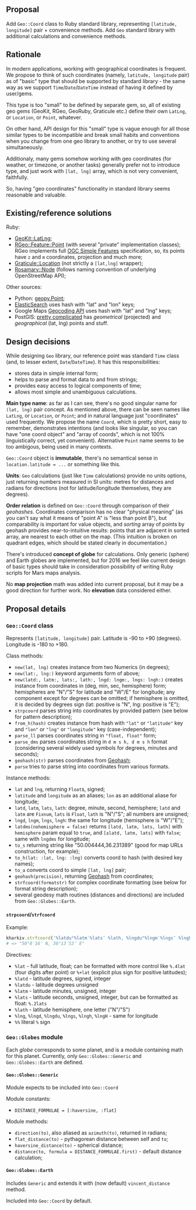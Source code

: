 ## Proposal

Add `Geo::Coord` class to Ruby standard library, representing
`[latitude, longitude]` pair + convenience methods. Add `Geo` standard
library with additional calculations and convenience methods.

## Rationale

In modern applications, working with geographical coordinates is frequent.
We propose to think of such coordinates (namely, `latitude, longitude` pair)
as of "basic" type that should be supported by standard library - the same
way as we support `Time`/`Date`/`DateTime` instead of having it defined
by user/gems.

This type is too "small" to be defined by separate gem, so, all of existing
geo gems (GeoKit, RGeo, GeoRuby, Graticule etc.) define their own
`LatLng`, or `Location`, or `Point`, whatever.

On other hand, API design for this "small" type is vague enough for all
those similar types to be incompatible and break small habits and conventions
when you change from one geo library to another, or try to use several
simultaneously.

Additionaly, many gems somehow working with geo coordinates (for weather,
or timezone, or another tasks) generally prefer not to introduce type, and
just work with `[lat, lng]` array, which is not very convenient, faithfully.

So, having "geo coordinates" functionality in standard library seems
reasonable and valuable.

## Existing/reference solutions

Ruby:

* [GeoKit::LatLng](http://www.rubydoc.info/github/geokit/geokit/master/Geokit/LatLng);
* [RGeo::Feature::Point](http://www.rubydoc.info/gems/rgeo/RGeo/Feature/Point)
  (with several "private" implementation classes); RGeo implements full
  [OGC Simple Features](https://en.wikipedia.org/wiki/Simple_Features) specification,
  so, its points have `z` and `m` coordinates, projection and much more;
* [Graticule::Location](http://www.rubydoc.info/github/collectiveidea/graticule/Graticule/Location)
  (not strictly a `[lat,lng]` wrapper);
* [Rosamary::Node](http://www.rubydoc.info/gems/rosemary/0.4.4/Rosemary/Node)
  (follows naming convention of underlying OpenStreetMap API);

Other sources:
* Python: [geopy.Point](http://geopy.readthedocs.org/en/latest/#geopy.point.Point);
* [ElasticSearch](https://www.elastic.co/blog/geo-location-and-search)
  uses hash with "lat" and "lon" keys;
* Google Maps [Geocoding API](https://developers.google.com/maps/documentation/geocoding/intro#GeocodingResponses)
  uses hash with "lat" and "lng" keys;
* PostGIS: [pretty complicated](http://postgis.net/docs/manual-2.2/using_postgis_dbmanagement.html#RefObject)
  has _geometrical_ (projected) and _geographical_ (lat, lng) points and
  stuff.

## Design decisions

While designing `Geo` library, our reference point was standard `Time`
class (and, to lesser extent, `Date`/`DateTime`). It has this
responsibilities:
* stores data in simple internal form;
* helps to parse and format data to and from strings;
* provides easy access to logical components of time;
* allows most simple and unambiguous calculations.

**Main type name**: as far as I can see, there's no good singular name
for `(lat, lng)` pair concept. As mentioned above, there can be seen
names like `LatLng`, or `Location`, or `Point`; and in natural language
just "coordinates" used frequently. We propose the name `Coord`, which
is pretty short, easy to remember, demonstrates intentions (and looks
like singular, so you can have "one coord object" and "array of coords",
which is not 100% linguistically correct, yet convenient). Alternative
`Point` name seems to be too ambigous, being used in many contexts.

`Geo::Coord` object is **immutable**, there's no semantical sense in
`location.latitude = ...` or something like this.

**Units**: `Geo` calculations (just like `Time` calculations) provide
no units options, just returning numbers measured in SI units: metres
for distances and radians for directions (not for latitude/longitude
themselves, they are degrees).

**Order relation** is defined on `Geo::Coord` through comparison of their
_geohashes_. Coordinates comparison has no clear "physical meaning" (as
you can't say what it means of "point A" is "less than point B"), but
comparability is important for value objects, and _sorting_ array of
points by geohash provides near-to-intuitive results: points that are
adjacent in sorted array, are nearest to each other on the map. (This
intuition is broken on quadrant edges, which should be stated clearly
in documentation.)

There's introduced **concept of globe** for calculations. Only generic
(sphere) and Earth globes are implemented, but for 2016 we feel like
current design of basic types should take in consideration possibility
of writing Ruby scripts for Mars maps analysis.

No **map projection** math was added into current proposal, but it
may be a good direction for further work. No **elevation** data considered
either.

## Proposal details

### `Geo::Coord` class

Represents `[latitude, longitude]` pair. Latitude is -90 to +90 (degrees).
Longitude is -180 to +180.

Class methods:
* `new(lat, lng)` creates instance from two Numerics (in degrees);
* `new(lat:, lng:)` keyword arguments form of above;
* `new(latd:, latm:, lats:, lath:, lngd: lngm:, lngs: lngh:)` creates
  instance from coordinates in (deg, min, sec, hemisphere) form; hemispheres
  are "N"/"S" for latitude and "W"/E" for longitude; any component except
  for degrees can be omitted; if hemisphere is omitted, it is decided by
  degrees sign (lat: positive is "N", lng: positive is "E");
* `strpcoord` parses string into coordinates by provided pattern (see
  below for pattern description);
* `from_h(hash)` creates instance from hash with `"lat"` or `"latitude"`
  key and `"lon"` or `"lng"` or `"longitude"` key (case-independent);
* `parse_ll` parses coordinates string in `"float, float"` form;
* `parse_dms` parses coordinates string in `d m s h, d m s h` format
  (considering several widely used symbols for degrees, minutes and seconds);
* `geohash(str)` parses coordinates from [Geohash](https://en.wikipedia.org/wiki/Geohash);
* `parse` tries to parse string into coordinates from various formats.

Instance methods:
* `lat` and `lng`, returning `Float`s, signed;
* `latitude` and `longitude` as an aliases; `lon` as an additional
  aliase for longitude;
* `latd`, `latm`, `lats`, `lath`: degree, minute, second, hemisphere;
  `latd` and `latm` are `Fixnum`, `lats` is `Float`, `lath` is "N"/"S"; all
  numbers are unsigned;
* `lngd`, `lngm`, `lngs`, `lngh`: the same for longitude (hemisphere is
  "W"/"E");
* `latdms(nohemisphere = false)` returns `[latd, latm, lats, lath]` with
  `hemisphere` param equal to `true`, and `[±latd, latm, lats]` with
  `false`; same with `lngdms` for longitude;
* `to_s` returning string like "50.004444,36.231389" (good for map
  URLs construction, for example);
* `to_h(lat: :lat, lng: :lng)` converts coord to hash (with
  desired key names);
* `to_a` converts coord to simple `[lat, lng]` pair;
* `geohash(precision)`, returning [Geohash](https://en.wikipedia.org/wiki/Geohash)
  from coordinates;
* `strfcoord(formatstr)` for complex coordinate formatting (see below
  for format string description);
* several geodesy math routines (distances and directions) are included
  from `Geo::Globes::Earth`.

#### `strpcoord`/`strfcoord`

Example:
```ruby
kharkiv.strfcoord('%latdu°%latm′%lats″ %lath, %lngdu°%lngm′%lngs″ %lngh')
# => "50°0′16″ N, 36°13′53″ E"
```

Directives:
* `%lat` - full latitude, float; can be formatted with more control like
  `%.4lat` (four digits after point) or `%+lat` (explicit plus sign for
  positive latitudes);
* `%latd` - latitude degrees, signed, integer
* `%latdu` - latitude degrees unsigned
* `%latm` - latitude minutes, unsigned, integer
* `%lats` - latitude seconds, unsigned, integer, but can be formatted as
  float: `%.2lats`
* `%lath` - latitude hemisphere, one letter ("N"/"S")
* `%lng`, `%lngd`, `%lngdu`, `%lngs`, `%lngh`, `%lngH` - same for longitude
* `%%` literal `%` sign

### `Geo::Globes` module

Each _globe_ corresponds to some planet, and is a module containing math
for this planet. Currently, only `Geo::Globes::Generic` and `Geo::Globes::Earth`
are defined.

#### `Geo::Globes::Generic`

Module expects to be included into `Geo::Coord`

Module constants:
* `DISTANCE_FORMULAE = [:haversine, :flat]`

Module methods:
* `direction(to)`, also aliased as `azimuth(to)`, returned in radians;
* `flat_distance(to)` - pythagorean distance between self and `to`;
* `haversine_distance(to)` - spherical distance;
* `distance(to, formula = DISTANCE_FORMULAE.first)` - default distance
  calculation;

#### `Geo::Globes::Earth`

Includes `Generic` and extends it with (now default) `vincent_distance`
method.

Included into `Geo::Coord` by default.
